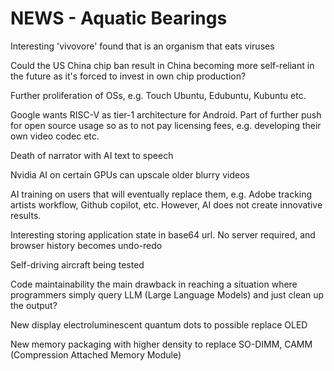 # NEWS - Aquatic Bearings

Interesting 'vivovore' found that is an organism that eats viruses

Could the US China chip ban result in China becoming more self-reliant in the future as it's forced to invest in own chip production?

Further proliferation of OSs, e.g. Touch Ubuntu, Edubuntu, Kubuntu etc.

Google wants RISC-V as tier-1 architecture for Android. 
Part of further push for open source usage so as to not pay licensing fees, 
e.g. developing their own video codec etc.

Death of narrator with AI text to speech

Nvidia AI on certain GPUs can upscale older blurry videos

AI training on users that will eventually replace them, e.g. Adobe tracking artists workflow, Github copilot, etc.
However, AI does not create innovative results.

Interesting storing application state in base64 url. No server required, and browser history becomes undo-redo

Self-driving aircraft being tested

Code maintainability the main drawback in reaching a situation where programmers simply query LLM (Large Language Models) and just clean up the output?

New display electroluminescent quantum dots to possible replace OLED

New memory packaging with higher density to replace SO-DIMM, CAMM (Compression Attached Memory Module)
